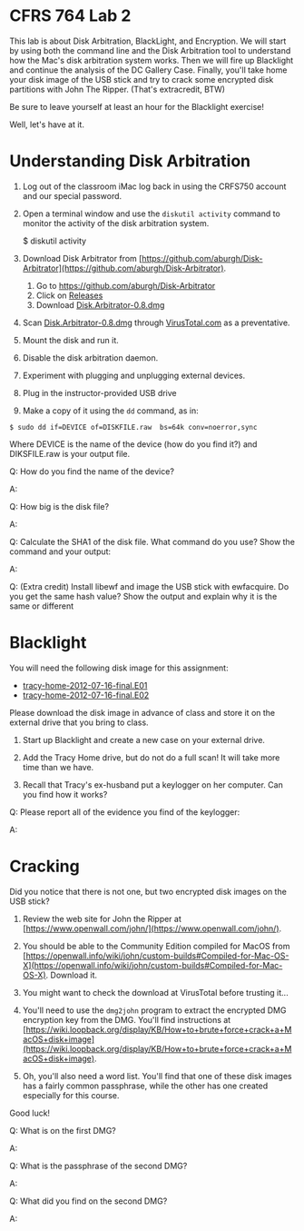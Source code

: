 # CFRS 764 Lab 2

This lab is about Disk Arbitration, BlackLight, and Encryption. We will start by using both the command line and the Disk Arbitration tool to understand how the Mac's disk arbitration system works. Then we will fire up Blacklight and continue the analysis of the DC Gallery Case. Finally, you'll take home your disk image of the USB stick and try to crack some encrypted disk partitions with John The Ripper. (That's extracredit, BTW)

Be sure to leave yourself at least an hour for the Blacklight exercise!

Well, let's have at it.

# Understanding Disk Arbitration

1. Log out of the classroom iMac log back in using the CRFS750 account and our special password.

2. Open a terminal window and use the `diskutil activity` command to monitor the activity of the disk arbitration system.

    $ diskutil activity

3. Download Disk Arbitrator from [https://github.com/aburgh/Disk-Arbitrator](https://github.com/aburgh/Disk-Arbitrator).

   1. Go to https://github.com/aburgh/Disk-Arbitrator
   2. Click on [Releases](https://github.com/aburgh/Disk-Arbitrator/releases)
   3. Download [Disk.Arbitrator-0.8.dmg](https://github.com/aburgh/Disk-Arbitrator/releases/download/v0.8.0/Disk.Arbitrator-0.8.dmg)

4. Scan [Disk.Arbitrator-0.8.dmg](https://github.com/aburgh/Disk-Arbitrator/releases/download/v0.8.0/Disk.Arbitrator-0.8.dmg) through [VirusTotal.com](https://virustotal.com) as a preventative.

5. Mount the disk and run it.

6. Disable the disk arbitration daemon.

7. Experiment with plugging and unplugging external devices.

8. Plug in the instructor-provided USB drive

9. Make a copy of it using the `dd` command, as in:

```
$ sudo dd if=DEVICE of=DISKFILE.raw  bs=64k conv=noerror,sync
```
   
Where DEVICE is the name of the device (how do you find it?) and DIKSFILE.raw is your output file.

Q: How do you find the name of the device?

A:

Q: How big is the disk file?

A:

Q: Calculate the SHA1 of the disk file.  What command do you use? Show the command and your output:

A:

Q: (Extra credit) Install libewf and image the USB stick with ewfacquire. Do you get the same hash value?  Show the output and explain why it is the same or different

# Blacklight

You will need the following disk image for this assignment:

* [tracy-home-2012-07-16-final.E01](http://downloads.digitalcorpora.org/corpora/scenarios/2012-ngdc/tracy-home/tracy-home-2012-07-16-final.E01)
* [tracy-home-2012-07-16-final.E02](http://downloads.digitalcorpora.org/corpora/scenarios/2012-ngdc/tracy-home/tracy-home-2012-07-16-final.E02)

Please download the disk image in advance of class and store it on the external drive that you bring to class.

1. Start up Blacklight and create a new case on your external drive.

2. Add the Tracy Home drive, but do not do a full scan! It will take more time than we have.

3. Recall that Tracy's ex-husband put a keylogger on her computer. Can you find how it works?

Q: Please report all of the evidence you find of the keylogger:

A:

# Cracking

Did you notice that there is not one, but two encrypted disk images on the USB stick?

1. Review the web site for John the Ripper at [https://www.openwall.com/john/](https://www.openwall.com/john/).

2. You should be able to the Community Edition compiled for MacOS from [https://openwall.info/wiki/john/custom-builds#Compiled-for-Mac-OS-X](https://openwall.info/wiki/john/custom-builds#Compiled-for-Mac-OS-X). Download it.

3. You might want to check the download at VirusTotal before trusting it...

4. You'll need to use the `dmg2john` program to extract the encrypted DMG encryption key from the DMG. You'll find instructions at [https://wiki.loopback.org/display/KB/How+to+brute+force+crack+a+MacOS+disk+image](https://wiki.loopback.org/display/KB/How+to+brute+force+crack+a+MacOS+disk+image).

5. Oh, you'll also need a word list. You'll find that one of these disk images has a fairly common passphrase, while the other has one created especially for this course.

Good luck!



Q: What is on the first DMG?

A:

Q: What is the passphrase of the second DMG?

A:

Q: What did you find on the second DMG?

A:

